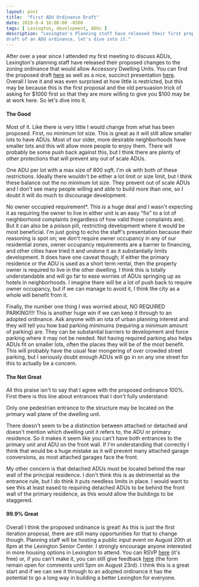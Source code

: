 ```yaml
---
layout: post
title:  "First ADU Ordinance Draft"
date: 2019-8-4 16:00:00 -0500
tags: [ Lexington, development, ADUs ]
description: "Lexington's Planning staff have released their first proposed
draft of an ADU ordinance, let's dive into it."
---
```


After over a year since I attended my first meeting to discuss ADUs, Lexington's
planning staff have released their proposed changes to the zoning ordinance
that would allow Accessory Dwelling Units. You can find the proposed draft
[here](http://bit.ly/ADU-ord0718) as well as a nice, succinct presentation
[here](http://bit.ly/ADU-pres0718). Overall I love it and was even surprised at
how little is restricted, but this may be because this is the first proposal and
the old persuasion trick of asking for $1000 first so that they are more willing
to give you $100 may be at work here. So let's dive into it.

#### The Good

Most of it. Like there is very little I would change from what has been
proposed. First, no minimum lot size. This is great as it will still allow 
smaller lots to have ADUs. Most of our older, more desirable neighborhoods have
smaller lots and this will allow more people to enjoy them. There will probably
be some push back against this, but I think there are plenty of other
protections that will prevent any out of scale ADUs.

One ADU per lot with a max size of 800 sqft. I'm ok with both of these
restrictions. Ideally there wouldn't be either a lot limit or size limit, but I
think these balance out the no minimum lot size. They prevent out of scale ADUs
and I don't see many people willing and able to build more than one, so I doubt
it will do much to discourage development.

No owner occupied requirement*. This is a huge deal and I wasn't expecting it as
requiring the owner to live in either unit is an easy "fix" to a lot of
neighborhood complaints (regardless of how valid those complaints are). But it
can also be a poison pill, restricting development where it would be most
beneficial. I'm just going to echo the staff's presentation because their
reasoning is spot on; we don't require owner occupancy in any of our residential
zones, owner occupancy requirements are a barrier to financing, and other cities
have tried it and undone it as it substantially limits development. It does have
one caveat though; if either the primary residence or the ADU is used as a short
term rental, then the property owner is required to live in the other dwelling.
I think this is totally understandable and will go far to ease worries of ADUs
springing up as hotels in neighborhoods. I imagine there will be a lot of push
back to require owner occupancy, but if we can manage to avoid it, I think the
city as a whole will benefit from it.

Finally, the number one thing I was worried about, NO REQUIRED PARKING!!!! This
is another huge win if we can keep it through to an adopted ordinance. Ask 
anyone with an iota of urban planning interest and they will tell you how bad
parking minimums (requiring a minimum amount of parking) are. They can be 
substantial barriers to development and force parking where it may not be
needed. Not having required parking also helps ADUs fit on smaller lots, often
the places they will be of the most benefit. This will probably have the usual
fear mongering of over crowded street parking, but I seriously doubt enough ADUs
will go in on any one street for this to actually be a concern.

#### The Not Great

All this praise isn't to say that I agree with the proposed ordinance 100%.
First there is this line about entrances that I don't fully understand:

<div class="card w-50 mx-auto mb-4 p-auto">
  <p class="card-body text-muted">
    Only one pedestrian entrance to the structure may be located on the primary
    wall plane of the dwelling unit.
  </p>
</div>

There doesn't seem to be a distinction between attached or detached and doesn't
mention which dwelling unit it refers to, the ADU or primary residence. So it
makes it seem like you can't have both entrances to the primary unit and ADU on
the front wall. If I'm understanding that correctly I think that would be a huge
mistake as it will prevent many attached garage conversions, as most attached
garages face the front.

My other concern is that detached ADUs must be located behind the rear wall of
the principal residence. I don't think this is as detrimental as the entrance
rule, but I do think it puts needless limits in place. I would want to see this
at least eased to requiring detached ADUs to be behind the front wall of the
primary residence, as this would allow the buildings to be staggered.

#### 99.9% Great

Overall I think the proposed ordinance is great! As this is just the first
iteration proposal, there are still many opportunities for that to change
though. Planning staff will be hosting a public input event on August 20th at
6pm at the Lexington Senior Center. I strongly encourage anyone interested in
more housing options in Lexington to attend. You can RSVP
[here](http://bit.ly/ADU-event-0820) (it's free) or, if you can't make it, you
can still give feedback [here](http://bit.ly/adu-form-0820) (the form remain
open for comments until 5pm on August 23rd). I think this is a great start and
if we can see it through to an adopted ordinance it has the potential to go a
long way in building a better Lexington for everyone.